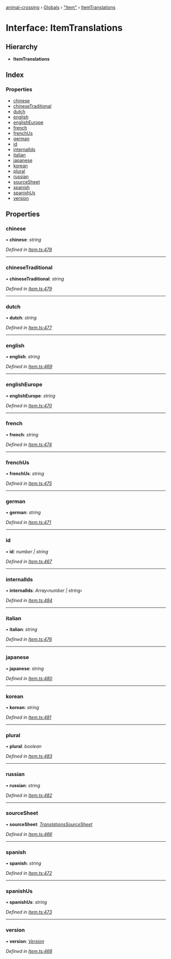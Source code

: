 [animal-crossing](../README.md) › [Globals](../globals.md) › ["Item"](../modules/_item_.md) › [ItemTranslations](_item_.itemtranslations.md)

# Interface: ItemTranslations

## Hierarchy

* **ItemTranslations**

## Index

### Properties

* [chinese](_item_.itemtranslations.md#chinese)
* [chineseTraditional](_item_.itemtranslations.md#chinesetraditional)
* [dutch](_item_.itemtranslations.md#dutch)
* [english](_item_.itemtranslations.md#english)
* [englishEurope](_item_.itemtranslations.md#englisheurope)
* [french](_item_.itemtranslations.md#french)
* [frenchUs](_item_.itemtranslations.md#frenchus)
* [german](_item_.itemtranslations.md#german)
* [id](_item_.itemtranslations.md#id)
* [internalIds](_item_.itemtranslations.md#internalids)
* [italian](_item_.itemtranslations.md#italian)
* [japanese](_item_.itemtranslations.md#japanese)
* [korean](_item_.itemtranslations.md#korean)
* [plural](_item_.itemtranslations.md#plural)
* [russian](_item_.itemtranslations.md#russian)
* [sourceSheet](_item_.itemtranslations.md#sourcesheet)
* [spanish](_item_.itemtranslations.md#spanish)
* [spanishUs](_item_.itemtranslations.md#spanishus)
* [version](_item_.itemtranslations.md#version)

## Properties

###  chinese

• **chinese**: *string*

*Defined in [Item.ts:478](https://github.com/Norviah/animal-crossing/blob/68cfe98/module/types/Item.ts#L478)*

___

###  chineseTraditional

• **chineseTraditional**: *string*

*Defined in [Item.ts:479](https://github.com/Norviah/animal-crossing/blob/68cfe98/module/types/Item.ts#L479)*

___

###  dutch

• **dutch**: *string*

*Defined in [Item.ts:477](https://github.com/Norviah/animal-crossing/blob/68cfe98/module/types/Item.ts#L477)*

___

###  english

• **english**: *string*

*Defined in [Item.ts:469](https://github.com/Norviah/animal-crossing/blob/68cfe98/module/types/Item.ts#L469)*

___

###  englishEurope

• **englishEurope**: *string*

*Defined in [Item.ts:470](https://github.com/Norviah/animal-crossing/blob/68cfe98/module/types/Item.ts#L470)*

___

###  french

• **french**: *string*

*Defined in [Item.ts:474](https://github.com/Norviah/animal-crossing/blob/68cfe98/module/types/Item.ts#L474)*

___

###  frenchUs

• **frenchUs**: *string*

*Defined in [Item.ts:475](https://github.com/Norviah/animal-crossing/blob/68cfe98/module/types/Item.ts#L475)*

___

###  german

• **german**: *string*

*Defined in [Item.ts:471](https://github.com/Norviah/animal-crossing/blob/68cfe98/module/types/Item.ts#L471)*

___

###  id

• **id**: *number | string*

*Defined in [Item.ts:467](https://github.com/Norviah/animal-crossing/blob/68cfe98/module/types/Item.ts#L467)*

___

###  internalIds

• **internalIds**: *Array‹number | string›*

*Defined in [Item.ts:484](https://github.com/Norviah/animal-crossing/blob/68cfe98/module/types/Item.ts#L484)*

___

###  italian

• **italian**: *string*

*Defined in [Item.ts:476](https://github.com/Norviah/animal-crossing/blob/68cfe98/module/types/Item.ts#L476)*

___

###  japanese

• **japanese**: *string*

*Defined in [Item.ts:480](https://github.com/Norviah/animal-crossing/blob/68cfe98/module/types/Item.ts#L480)*

___

###  korean

• **korean**: *string*

*Defined in [Item.ts:481](https://github.com/Norviah/animal-crossing/blob/68cfe98/module/types/Item.ts#L481)*

___

###  plural

• **plural**: *boolean*

*Defined in [Item.ts:483](https://github.com/Norviah/animal-crossing/blob/68cfe98/module/types/Item.ts#L483)*

___

###  russian

• **russian**: *string*

*Defined in [Item.ts:482](https://github.com/Norviah/animal-crossing/blob/68cfe98/module/types/Item.ts#L482)*

___

###  sourceSheet

• **sourceSheet**: *[TranslationsSourceSheet](../enums/_item_.translationssourcesheet.md)*

*Defined in [Item.ts:466](https://github.com/Norviah/animal-crossing/blob/68cfe98/module/types/Item.ts#L466)*

___

###  spanish

• **spanish**: *string*

*Defined in [Item.ts:472](https://github.com/Norviah/animal-crossing/blob/68cfe98/module/types/Item.ts#L472)*

___

###  spanishUs

• **spanishUs**: *string*

*Defined in [Item.ts:473](https://github.com/Norviah/animal-crossing/blob/68cfe98/module/types/Item.ts#L473)*

___

###  version

• **version**: *[Version](../enums/_item_.version.md)*

*Defined in [Item.ts:468](https://github.com/Norviah/animal-crossing/blob/68cfe98/module/types/Item.ts#L468)*
